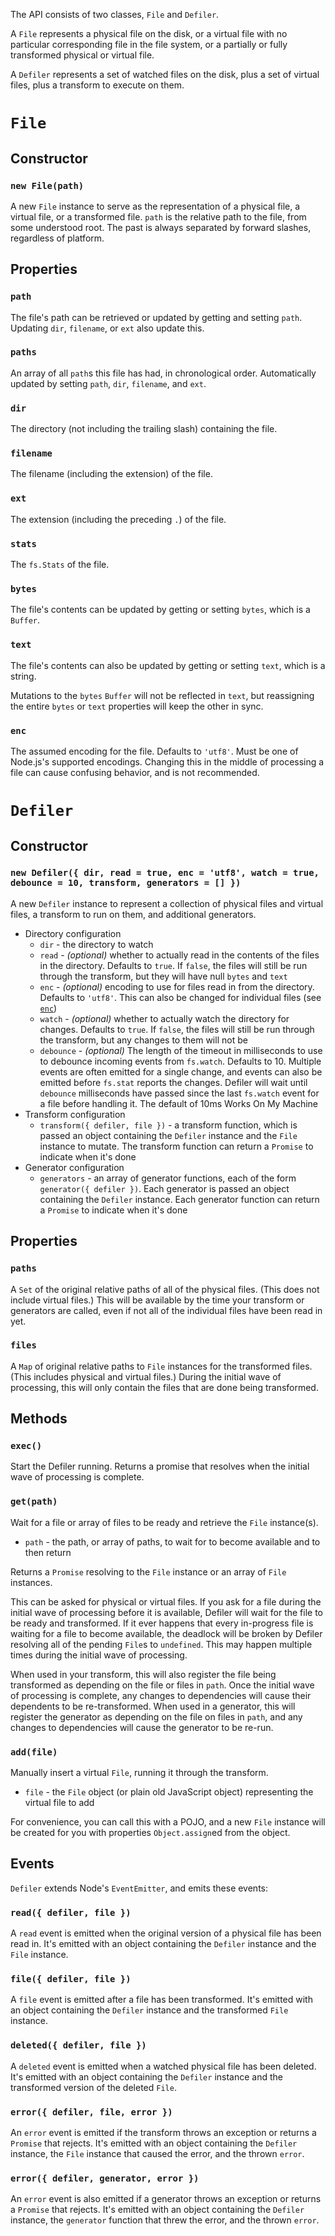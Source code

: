 The API consists of two classes, `File` and `Defiler`.

A `File` represents a physical file on the disk, or a virtual file with no particular corresponding file in the file system, or a partially or fully transformed physical or virtual file.

A `Defiler` represents a set of watched files on the disk, plus a set of virtual files, plus a transform to execute on them.

# `File`

## Constructor

### `new File(path)`

A new `File` instance to serve as the representation of a physical file, a virtual file, or a transformed file. `path` is the relative path to the file, from some understood root. The past is always separated by forward slashes, regardless of platform.

## Properties

### `path`

The file's path can be retrieved or updated by getting and setting `path`. Updating `dir`, `filename`, or `ext` also update this.

### `paths`

An array of all `path`s this file has had, in chronological order. Automatically updated by setting `path`, `dir`, `filename`, and `ext`.

### `dir`

The directory (not including the trailing slash) containing the file.

### `filename`

The filename (including the extension) of the file.

### `ext`

The extension (including the preceding `.`) of the file.

### `stats`

The `fs.Stats` of the file.

### `bytes`

The file's contents can be updated by getting or setting `bytes`, which is a `Buffer`.

### `text`

The file's contents can also be updated by getting or setting `text`, which is a string.

Mutations to the `bytes` `Buffer` will not be reflected in `text`, but reassigning the entire `bytes` or `text` properties will keep the other in sync.

### `enc`

The assumed encoding for the file. Defaults to `'utf8'`. Must be one of Node.js's supported encodings. Changing this in the middle of processing a file can cause confusing behavior, and is not recommended.

# `Defiler`

## Constructor

### `new Defiler({ dir, read = true, enc = 'utf8', watch = true, debounce = 10, transform, generators = [] })`

A new `Defiler` instance to represent a collection of physical files and virtual files, a transform to run on them, and additional generators.

- Directory configuration
	- `dir` - the directory to watch
	- `read` - _(optional)_ whether to actually read in the contents of the files in the directory. Defaults to `true`. If `false`, the files will still be run through the transform, but they will have null `bytes` and `text`
	- `enc` - _(optional)_ encoding to use for files read in from the directory. Defaults to `'utf8'`. This can also be changed for individual files (see [`enc`](#enc))
	- `watch` - _(optional)_ whether to actually watch the directory for changes. Defaults to `true`. If `false`, the files will still be run through the transform, but any changes to them will not be
	- `debounce` - _(optional)_ The length of the timeout in milliseconds to use to debounce incoming events from `fs.watch`. Defaults to 10. Multiple events are often emitted for a single change, and events can also be emitted before `fs.stat` reports the changes. Defiler will wait until `debounce` milliseconds have passed since the last `fs.watch` event for a file before handling it. The default of 10ms Works On My Machine
- Transform configuration
	- `transform({ defiler, file })` - a transform function, which is passed an object containing the `Defiler` instance and the `File` instance to mutate. The transform function can return a `Promise` to indicate when it's done
- Generator configuration
	- `generators` - an array of generator functions, each of the form `generator({ defiler })`. Each generator is passed an object containing the `Defiler` instance. Each generator function can return a `Promise` to indicate when it's done

## Properties

### `paths`

A `Set` of the original relative paths of all of the physical files. (This does not include virtual files.) This will be available by the time your transform or generators are called, even if not all of the individual files have been read in yet.

### `files`

A `Map` of original relative paths to `File` instances for the transformed files. (This includes physical and virtual files.) During the initial wave of processing, this will only contain the files that are done being transformed.

## Methods

### `exec()`

Start the Defiler running. Returns a promise that resolves when the initial wave of processing is complete.

### `get(path)`

Wait for a file or array of files to be ready and retrieve the `File` instance(s).

- `path` - the path, or array of paths, to wait for to become available and to then return

Returns a `Promise` resolving to the `File` instance or an array of `File` instances.

This can be asked for physical or virtual files. If you ask for a file during the initial wave of processing before it is available, Defiler will wait for the file to be ready and transformed. If it ever happens that every in-progress file is waiting for a file to become available, the deadlock will be broken by Defiler resolving all of the pending `File`s to `undefined`. This may happen multiple times during the initial wave of processing.

When used in your transform, this will also register the file being transformed as depending on the file or files in `path`. Once the initial wave of processing is complete, any changes to dependencies will cause their dependents to be re-transformed. When used in a generator, this will register the generator as depending on the file on files in `path`, and any changes to dependencies will cause the generator to be re-run.

### `add(file)`

Manually insert a virtual `File`, running it through the transform.

- `file` - the `File` object (or plain old JavaScript object) representing the virtual file to add

For convenience, you can call this with a POJO, and a new `File` instance will be created for you with properties `Object.assign`ed from the object.

## Events

`Defiler` extends Node's `EventEmitter`, and emits these events:

### `read({ defiler, file })`

A `read` event is emitted when the original version of a physical file has been read in. It's emitted with an object containing the `Defiler` instance and the `File` instance.

### `file({ defiler, file })`

A `file` event is emitted after a file has been transformed. It's emitted with an object containing the `Defiler` instance and the transformed `File` instance.

### `deleted({ defiler, file })`

A `deleted` event is emitted when a watched physical file has been deleted. It's emitted with an object containing the `Defiler` instance and the transformed version of the deleted `File`.

### `error({ defiler, file, error })`

An `error` event is emitted if the transform throws an exception or returns a `Promise` that rejects. It's emitted with an object containing the `Defiler` instance, the `File` instance that caused the error, and the thrown `error`.

### `error({ defiler, generator, error })`

An `error` event is also emitted if a generator throws an exception or returns a `Promise` that rejects. It's emitted with an object containing the `Defiler` instance, the `generator` function that threw the error, and the thrown `error`.
